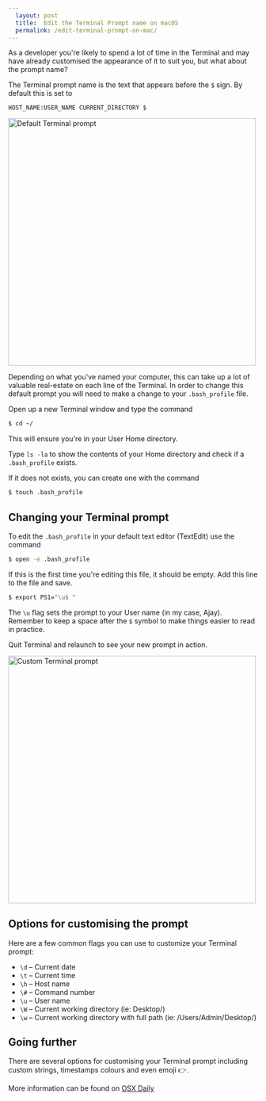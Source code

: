 ```yaml
---
  layout: post
  title:  Edit the Terminal Prompt name on macOS
  permalink: /edit-terminal-prompt-on-mac/
---
```


As a developer you're likely to spend a lot of time in the Terminal and may have already customised the appearance of it to suit you, but what about the prompt name?

The Terminal prompt name is the text that appears before the `$` sign. By default this is set to

```
HOST_NAME:USER_NAME CURRENT_DIRECTORY $
```

<img src="{{ site.base_url }}/images/posts/terminal-1.png" alt="Default Terminal prompt" class="center-block img-responsive" width="500" />

Depending on what you've named your computer, this can take up a lot of valuable real-estate on each line of the Terminal. In order to change this default prompt you will need to make a change to your `.bash_profile` file.

Open up a new Terminal window and type the command
```bash
$ cd ~/
```

This will ensure you're in your User Home directory. 

Type `ls -la` to show the contents of your Home directory and check if a `.bash_profile` exists.

If it does not exists, you can create one with the command
```bash
$ touch .bash_profile
```

## Changing your Terminal prompt

To edit the `.bash_profile` in your default text editor (TextEdit) use the command
```bash
$ open -e .bash_profile
```

If this is the first time you're editing this file, it should be empty. Add this line to the file and save.
```bash
$ export PS1="\u$ "
```

The `\u` flag sets the prompt to your User name (in my case, Ajay). Remember to keep a space after the `$` symbol to make things easier to read in practice.

Quit Terminal and relaunch to see your new prompt in action.

<img src="{{ site.base_url }}/images/posts/terminal-2.png" alt="Custom Terminal prompt" class="center-block img-responsive" width="500" />

## Options for customising the prompt

Here are a few common flags you can use to customize your Terminal prompt:

- `\d` – Current date
- `\t` – Current time
- `\h` – Host name
- `\#` – Command number
- `\u` – User name
- `\W` – Current working directory (ie: Desktop/)
- `\w` – Current working directory with full path (ie: /Users/Admin/Desktop/)

## Going further

There are several options for customising your Terminal prompt including custom strings, timestamps colours and even emoji :point_right:.

More information can be found on [OSX Daily](http://osxdaily.com/2006/12/11/how-to-customize-your-terminal-prompt/)
